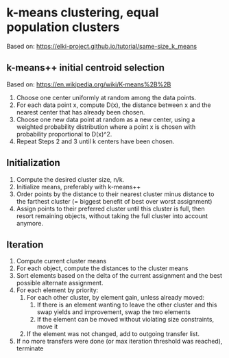 # k-means clustering, equal population clusters

Based on: https://elki-project.github.io/tutorial/same-size_k_means

## k-means++ initial centroid selection

Based on: https://en.wikipedia.org/wiki/K-means%2B%2B

1. Choose one center uniformly at random among the data points.
2. For each data point x, compute D(x), the distance between x and the nearest
center that has already been chosen.
3. Choose one new data point at random as a new center, using a weighted
probability distribution where a point x is chosen with probability proportional to D(x)^2.
4. Repeat Steps 2 and 3 until k centers have been chosen.

## Initialization


1. Compute the desired cluster size, n/k.
2. Initialize means, preferably with k-means++
3. Order points by the distance to their nearest cluster minus distance to the
farthest cluster (= biggest benefit of best over worst assignment)
4. Assign points to their preferred cluster until this cluster is full, then
resort remaining objects, without taking the full cluster into account anymore.

## Iteration

1. Compute current cluster means
2. For each object, compute the distances to the cluster means
3. Sort elements based on the delta of the current assignment and the best possible alternate assignment.
4. For each element by priority:
   1. For each other cluster, by element gain, unless already moved:
      1. If there is an element wanting to leave the other cluster and this swap yields and improvement, swap the two elements
      2. If the element can be moved without violating size constraints, move it
   2. If the element was not changed, add to outgoing transfer list.
5. If no more transfers were done (or max iteration threshold was reached), terminate


